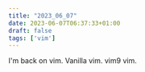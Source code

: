 ```yaml
---
title: "2023_06_07"
date: 2023-06-07T06:37:33+01:00
draft: false
tags: ['vim']
---
```


I'm back on vim. Vanilla vim. vim9 vim.
